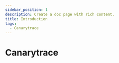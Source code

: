 ```yaml
---
sidebar_position: 1
description: Create a doc page with rich content.
title: Introduction
tags:
  - Canarytrace
---
```


# Canarytrace
